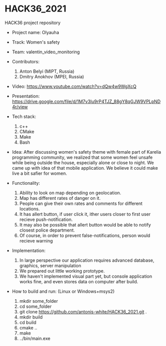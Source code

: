 # HACK36_2021
HACK36 project repository

* Project name: Olyauha

* Track: Women's safety

* Team: valentin_video_monitoring

* Contributors: 
    1. Anton Belyi (MIPT, Russia)
    2. Dmitry Anokhov (MPEI, Russia)

* Video: https://www.youtube.com/watch?v=dQw4w9WgXcQ

* Presentation: https://drive.google.com/file/d/1M7v3Iu9rP4TJZ_88gY8qGJW9VPLpND4r/view

* Tech stack:
    1. c++
    2. CMake
    3. Make
    4. Bash

* Idea:
    After discussing women's safety theme with
    female part of Karelia programming community,
    we realized that some women feel unsafe while being outside
    the house, especially alone or close to night.
    We came up with idea of that mobile application.
    We believe it could make live a bit safier for women.

* Functionality:
    1. Ability to look on map depending on geolocation.
    2. Map has different rates of danger on it.
    3. People can give their own rates and comments for 
    different locations.
    4. It has allert button, if user click it, ither users closer
    to first user recieve push-notification.
    5. It may also be possible that allert button would be able
    to notify closest police department.
    6. Of course, in order to prevent false-notifications,
    person would recieve warning

* Implementation:
    1. In large perspective our application
    requires advanced database, graphics, server manipulation
    2. We prepared out little working prototype.
    3. We haven't implemented visual part yet, 
    but console application works fine, and even stores data 
    on computer after build.

* How to build and run: (Linux or Windows+msys2)
    1. mkdir some_folder
    2. cd some_folder
    3. git clone https://github.com/antonis-white/HACK36_2021.git .
    4. mkdir build
    5. cd build
    6. cmake ..
    7. make
    8. ../bin/main.exe
